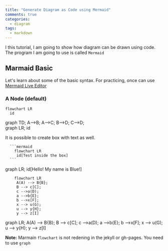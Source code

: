 ```yaml
---
title: "Generate Diagram as Code using Mermaid"
comments: true
categories:
  - diagram
tags:
  - markdown
---
```


I this tutorial, I am going to show how diagram can be drawn using code. The program I am going to use is called `Mermaid`

## Marmaid Basic 
Let's learn about some of the basic syntax. For practicing, once can use [Mermaid Live Editor](https://mermaid-js.github.io/mermaid-live-editor)

### A Node (default)

```mermaid
flowchart LR
  id
```
<script src="https://unpkg.com/mermaid@8.0.0/dist/mermaid.min.js"></script>
<div class="mermaid">
graph TD;
    A-->B;
    A-->C;
    B-->D;
    C-->D;
</div>


<div class="mermaid">
graph LR;
     id
</div>

It is possible to create box with text as well. 

````
  ```mermaid
    flowchart LR
     id[Test inside the box]
  ```
````

<script src="https://unpkg.com/mermaid@8.0.0/dist/mermaid.min.js"></script>
<div class="mermaid">
graph LR;
     id[Hello! My name is Blue!]
</div>

```mermaid
    flowchart LR
     A(A) --> B{B};
     B --> c[C];
     c -->a(D);
     a -->b{E};
     b -->x[F];
     x --> u(G);
     u --> y{H};
     y --> z[I]
  ```

<script src="https://unpkg.com/mermaid@8.0.0/dist/mermaid.min.js"></script>
<div class="mermaid">
graph LR;
     A(A) --> B{B};
     B --> c[C];
     c -->a(D);
     a -->b{E};
     b -->x[F];
     x --> u(G);
     u --> y{H};
     y --> z[I]
</div>
     
**Note:** Marmain `flowchart` is not redening in the jekyll or gh-pages. You need to use `graph`     